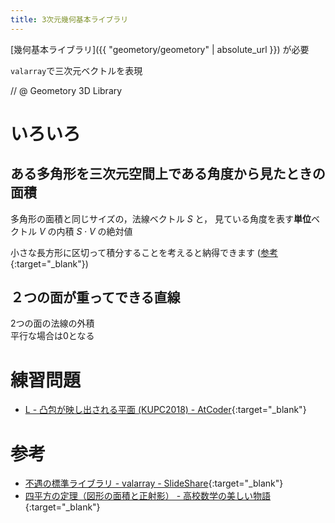 ```yaml
---
title: 3次元幾何基本ライブラリ
---
```


[幾何基本ライブラリ]({{ "geometory/geometory" | absolute_url }}) が必要

`valarray`で三次元ベクトルを表現

// @ Geometory 3D Library

# いろいろ

## ある多角形を三次元空間上である角度から見たときの面積

多角形の面積と同じサイズの，法線ベクトル $S$ と，
見ている角度を表す**単位**ベクトル $V$ の内積 $S \cdot V$ の絶対値

小さな長方形に区切って積分することを考えると納得できます ([参考](https://mathtrain.jp/yonheiho){:target="_blank"}<!--_-->)

## ２つの面が重ってできる直線

2つの面の法線の外積  
平行な場合は0となる

# 練習問題

* [L - 凸包が映し出される平面 (KUPC2018) - AtCoder](https://beta.atcoder.jp/contests/kupc2018/tasks/kupc2018_l){:target="_blank"}<!--_-->

# 参考

* [不遇の標準ライブラリ - valarray - SlideShare](https://www.slideshare.net/Ryosuke839/kbkz-tech8-lt){:target="_blank"}<!--_-->
* [四平方の定理（図形の面積と正射影） - 高校数学の美しい物語](https://mathtrain.jp/yonheiho){:target="_blank"}<!--_-->

